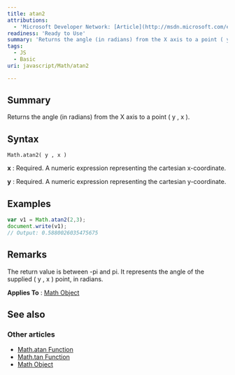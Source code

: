 ```yaml
---
title: atan2
attributions:
  - 'Microsoft Developer Network: [Article](http://msdn.microsoft.com/en-us/library/ie/a5h904dw(v=vs.94).aspx)'
readiness: 'Ready to Use'
summary: 'Returns the angle (in radians) from the X axis to a point ( y , x ).'
tags:
  - JS
  - Basic
uri: javascript/Math/atan2

---
```

## Summary

Returns the angle (in radians) from the X axis to a point ( y , x ).

## Syntax

    Math.atan2( y , x )

**x**
:   Required. A numeric expression representing the cartesian x-coordinate.

**y**
:   Required. A numeric expression representing the cartesian y-coordinate.

## Examples

``` js
var v1 = Math.atan2(2,3);
document.write(v1);
// Output: 0.5880026035475675
```

## Remarks

The return value is between -pi and pi. It represents the angle of the supplied ( y , x ) point, in radians.

**Applies To** : [Math Object](/javascript/Math)

## See also

### Other articles

-   [Math.atan Function](/javascript/Math/atan)
-   [Math.tan Function](/javascript/Math/tan)
-   [Math Object](/javascript/Math)

